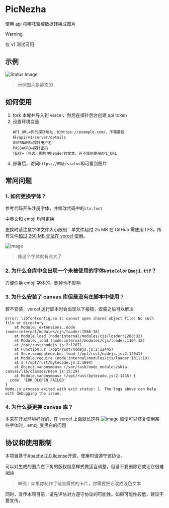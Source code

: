 # PicNezha

使用 api 将哪吒监控数据转换成图片

> [!WARNING]
> 仅 v1 测试可用

## 示例

![Status Image](https://statuspic.cpu.red/status)

> 示例图片是静态的

## 如何使用

1. fork 本库并导入到 vercel，然后在探针后台创建 api token
2. 设置环境变量
   ```
   API_URL=你的探针地址，如https://example.com/，不需要包括/api/v1/server/details
   USERNAME=探针用户名
   PASSWORD=探针密码
   TEXT=（可选）图片中header的文本，若不填则使用API_URL
   ```
3. 部署后，访问`https://网址/status`即可看到图片

## 常问问题

### 1. 如何更换字体？

参考代码开头注册字体，并修改代码中的`ctx.font`

中英文和 emoji 均可更换

更换时请注意字体文件大小限制：单文件超过 25 MB 在 GitHub 需使用 LFS，所有文件[超过 250 MB 无法在 vercel 使用](https://vercel.com/docs/functions/runtimes#size-limits)。

![image](https://github.com/user-attachments/assets/a8231061-9aaf-45b9-abd3-974d5609a9a8)

> 像这个字体就有点大了

### 2. 为什么仓库中会出现一个未被使用的字体`NotoColorEmoji.ttf`？

方便你换 emoji 字体的，删掉也不影响

### 3. 为什么安装了 canvas 库但是没有在脚本中使用？

若不安装，vercel 运行脚本时会出现以下报错，安装之后可以解决

```
Error: libfontconfig.so.1: cannot open shared object file: No such file or directory
    at Module._extensions..node (node:internal/modules/cjs/loader:1586:18)
    at Module.load (node:internal/modules/cjs/loader:1288:32)
    at Module._load (node:internal/modules/cjs/loader:1104:12)
    at /opt/rust/nodejs.js:2:12071
    at Function.ur (/opt/rust/nodejs.js:2:12445)
    at Se.e.<computed>.be._load (/opt/rust/nodejs.js:2:12041)
    at Module.require (node:internal/modules/cjs/loader:1311:19)
    at s (/opt/rust/bytecode.js:2:1094)
    at Object.<anonymous> (/var/task/node_modules/skia-canvas/lib/classes/neon.js:15:29)
    at Module.<anonymous> (/opt/rust/bytecode.js:2:1435) {
  code: 'ERR_DLOPEN_FAILED'
}
Node.js process exited with exit status: 1. The logs above can help with debugging the issue.
```

### 4. 为什么要更换 canvas 库？

本来在开发环境好好的，在 vercel 上面就长这样
![image](https://github.com/user-attachments/assets/9e73da21-096b-41a0-97c1-45336f6077a8)
顺便可以修复使用某些字体时，emoji 变黑白的问题

## 协议和使用限制

本项目基于[Apache-2.0 license](LICENSE)开源，使用时请遵守该协议。

可以对生成的图片右下角的版权信息样式做适当调整，但请不要删除它或让它很难阅读

> 举例：如果你制作了暗黑模式的卡片，你需要把它改成浅色文本

同时，宣传本项目前，请先评估对方遵守协议的可能性。如果可能性较低，建议不要宣传。
